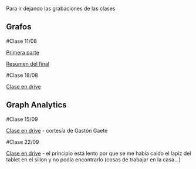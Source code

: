 Para ir dejando las grabaciones de las clases

## Grafos

#Clase 11/08 

[Primera parte](https://zoom.us/rec/share/v_ZlfrrCz3pLE4nWtW_ZAp5-Jdm_eaa82iJL_aUJnkmAUnEfW4XoLA8-I3FpBgHN)

[Resumen del final](https://zoom.us/rec/share/3JIoIZ_U11lOX5HSxW3HCp4bJYfZT6a8gXBPrqJfzUakC07DOh8TcyVcOvzou0fF)

#Clase 18/08

[Clase en drive](https://drive.google.com/file/d/1Ub18dyZ7eyFKBc08zWzSrJOqho9bv8Yr/view?usp=sharing)

## Graph Analytics

#Clase 15/09

[Clase en drive](https://drive.google.com/file/d/1VHO09lkaKVGEtFz-JRY8mX8_YpZxXvgW/view?usp=sharing) - cortesía de Gastón Gaete

#Clase 22/09

[Clase en drive](https://drive.google.com/file/d/1IRtWTIhtz2D4eJKVvOq4VVR1klf-kN0a/view?usp=sharing) - el principio está lento por que se me había caído el lapiz del tablet en el sillon y no podía encontrarlo (cosas de trabajar en la casa...)

